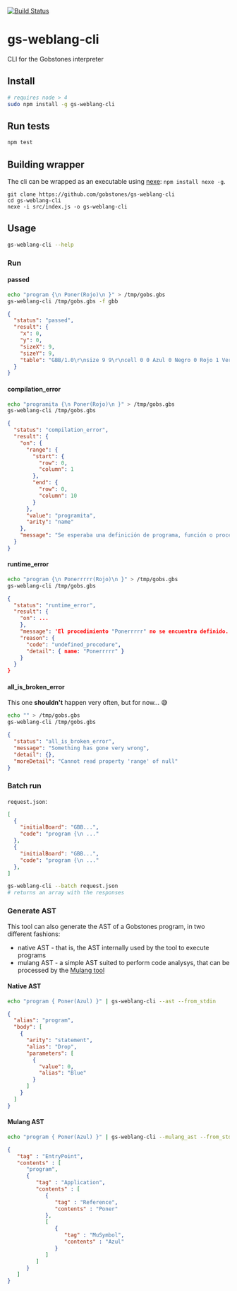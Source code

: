 [![Build Status](https://travis-ci.org/gobstones/gs-weblang-cli.svg?branch=master)](https://travis-ci.org/gobstones/gs-weblang-cli)

# gs-weblang-cli
CLI for the Gobstones interpreter

## Install

```bash
# requires node > 4
sudo npm install -g gs-weblang-cli
```

## Run tests

```bash
npm test
```

## Building wrapper

The cli can be wrapped as an executable using [nexe](https://github.com/jaredallard/nexe): `npm install nexe -g`.

```
git clone https://github.com/gobstones/gs-weblang-cli
cd gs-weblang-cli
nexe -i src/index.js -o gs-weblang-cli
```

## Usage

```bash
gs-weblang-cli --help
```

### Run

#### passed

```bash
echo "program {\n Poner(Rojo)\n }" > /tmp/gobs.gbs
gs-weblang-cli /tmp/gobs.gbs -f gbb
```

```json
{
  "status": "passed",
  "result": {
    "x": 0,
    "y": 0,
    "sizeX": 9,
    "sizeY": 9,
    "table": "GBB/1.0\r\nsize 9 9\r\ncell 0 0 Azul 0 Negro 0 Rojo 1 Verde 0\r\nhead 0 0\r\n"
  }
}
```

#### compilation_error

```bash
echo "programita {\n Poner(Rojo)\n }" > /tmp/gobs.gbs
gs-weblang-cli /tmp/gobs.gbs
```

```json
{
  "status": "compilation_error",
  "result": {
    "on": {
      "range": {
        "start": {
          "row": 0,
          "column": 1
        },
        "end": {
          "row": 0,
          "column": 10
        }
      },
      "value": "programita",
      "arity": "name"
    },
    "message": "Se esperaba una definición de programa, función o procedimiento."
  }
}
```

#### runtime_error

```bash
echo "program {\n Ponerrrrr(Rojo)\n }" > /tmp/gobs.gbs
gs-weblang-cli /tmp/gobs.gbs
```

```json
{
  "status": "runtime_error",
  "result": {
    "on": ...
    },
    "message": 'El procedimiento "Ponerrrrr" no se encuentra definido.',
    "reason": {
      "code": "undefined_procedure",
      "detail": { name: "Ponerrrrr" }
    }
  }
}
```

#### all_is_broken_error

This one **shouldn't** happen very often, but for now... :sweat_smile:

```bash
echo "" > /tmp/gobs.gbs
gs-weblang-cli /tmp/gobs.gbs
```

```json
{
  "status": "all_is_broken_error",
  "message": "Something has gone very wrong",
  "detail": {},
  "moreDetail": "Cannot read property 'range' of null"
}
```

### Batch run

`request.json`:
```json
[
  {
    "initialBoard": "GBB...",
    "code": "program {\n ..."
  },
  {
    "initialBoard": "GBB...",
    "code": "program {\n ..."
  },
]
```

```bash
gs-weblang-cli --batch request.json
# returns an array with the responses
```

### Generate AST

This tool can also generate the AST of a Gobstones program, in two different fashions:

 * native AST - that is, the AST internally used by the tool to execute programs
 * mulang AST - a simple AST suited to perform code analysys, that can be processed by the [Mulang tool](https://github.com/mumuki/mulang)

#### Native AST


```bash
echo "program { Poner(Azul) }" | gs-weblang-cli --ast --from_stdin
```

```json
{
  "alias": "program",
  "body": [
    {
      "arity": "statement",
      "alias": "Drop",
      "parameters": [
        {
          "value": 0,
          "alias": "Blue"
        }
      ]
    }
  ]
}
```

#### Mulang AST

```bash
echo "program { Poner(Azul) }" | gs-weblang-cli --mulang_ast --from_stdin | json_pp
```

```json
{
   "tag" : "EntryPoint",
   "contents" : [
      "program",
      {
         "tag" : "Application",
         "contents" : [
            {
               "tag" : "Reference",
               "contents" : "Poner"
            },
            [
               {
                  "tag" : "MuSymbol",
                  "contents" : "Azul"
               }
            ]
         ]
      }
   ]
}

```
